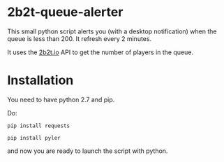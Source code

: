 # 2b2t-queue-alerter
This small python script alerts you (with a desktop notification) when the queue is less than 200. It refresh every 2 minutes.

It uses the [2b2t.io](https://2b2t.io) API to get the number of players in the queue.

# Installation
You need to have python 2.7 and pip.

Do:

```pip install requests```

```pip install pyler```

and now you are ready to launch the script with python.
